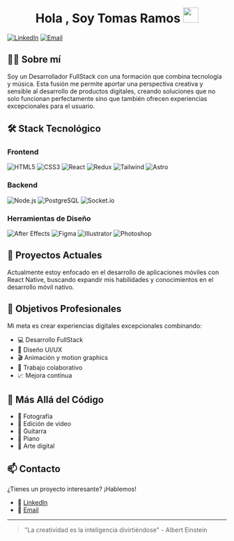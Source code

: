 
<h1 align="center"><b>Hola , Soy Tomas Ramos </b><img src="https://media.giphy.com/media/hvRJCLFzcasrR4ia7z/giphy.gif" width="35"></h1>
<!--  -->

[![LinkedIn](https://img.shields.io/badge/LinkedIn-0077B5?style=for-the-badge&logo=linkedin&logoColor=white)](https://www.linkedin.com/in/tomas-ramos-b810022b8)
[![Email](https://img.shields.io/badge/Email-D14836?style=for-the-badge&logo=gmail&logoColor=white)](mailto:tomy_ramos1991@yahoo.com.ar)

## 👨‍💻 Sobre mí

Soy un Desarrollador FullStack con una formación que combina tecnología y música. Esta fusión me permite aportar una perspectiva creativa y sensible al desarrollo de productos digitales, creando soluciones que no solo funcionan perfectamente sino que también ofrecen experiencias excepcionales para el usuario.

## 🛠️ Stack Tecnológico

### Frontend
![HTML5](https://img.shields.io/badge/HTML5-E34F26?style=for-the-badge&logo=html5&logoColor=white)
![CSS3](https://img.shields.io/badge/CSS3-1572B6?style=for-the-badge&logo=css3&logoColor=white)
![React](https://img.shields.io/badge/React-20232A?style=for-the-badge&logo=react&logoColor=61DAFB)
![Redux](https://img.shields.io/badge/Redux-593D88?style=for-the-badge&logo=redux&logoColor=white)
![Tailwind](https://img.shields.io/badge/Tailwind_CSS-38B2AC?style=for-the-badge&logo=tailwind-css&logoColor=white)
![Astro](https://img.shields.io/badge/astro-%232C2052.svg?style=for-the-badge&logo=astro&logoColor=white)

### Backend
![Node.js](https://img.shields.io/badge/Node.js-43853D?style=for-the-badge&logo=node.js&logoColor=white)
![PostgreSQL](https://img.shields.io/badge/PostgreSQL-316192?style=for-the-badge&logo=postgresql&logoColor=white)
![Socket.io](https://img.shields.io/badge/Socket.io-black?style=for-the-badge&logo=socket.io&badgeColor=010101)

### Herramientas de Diseño
![After Effects](https://img.shields.io/badge/After_Effects-9999FF?style=for-the-badge&logo=adobe-after-effects&logoColor=white)
![Figma](https://img.shields.io/badge/Figma-F24E1E?style=for-the-badge&logo=figma&logoColor=white)
![Illustrator](https://img.shields.io/badge/Illustrator-FF9A00?style=for-the-badge&logo=adobe-illustrator&logoColor=white)
![Photoshop](https://img.shields.io/badge/Photoshop-31A8FF?style=for-the-badge&logo=adobe-photoshop&logoColor=white)

## 🚀 Proyectos Actuales

Actualmente estoy enfocado en el desarrollo de aplicaciones móviles con React Native, buscando expandir mis habilidades y conocimientos en el desarrollo móvil nativo.

## 🎯 Objetivos Profesionales

Mi meta es crear experiencias digitales excepcionales combinando:
- 💻 Desarrollo FullStack
- 🎨 Diseño UI/UX
- 🎬 Animación y motion graphics
- 🤝 Trabajo colaborativo
- 📈 Mejora continua

## 🎵 Más Allá del Código

- 📸 Fotografía
- 🎥 Edición de video
- 🎸 Guitarra
- 🎹 Piano
- 🎨 Arte digital

## 📫 Contacto

¿Tienes un proyecto interesante? ¡Hablemos!

- 💼 [LinkedIn](https://www.linkedin.com/in/tomas-ramos-b810022b8)
- 📧 [Email](mailto:tomy_ramos1991@yahoo.com.ar)

---

> "La creatividad es la inteligencia divirtiéndose" - Albert Einstein
